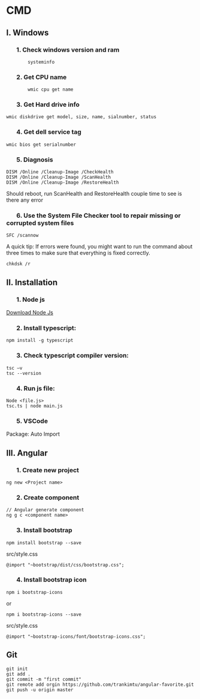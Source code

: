 # CMD

## I. Windows

### &nbsp;&nbsp;&nbsp;&nbsp;&nbsp;&nbsp; 1. Check windows version and ram
```
		systeminfo
```

### &nbsp;&nbsp;&nbsp;&nbsp;&nbsp;&nbsp; 2. Get CPU name
```
		wmic cpu get name

```
### &nbsp;&nbsp;&nbsp;&nbsp;&nbsp;&nbsp; 3. Get Hard drive info
```
wmic diskdrive get model, size, name, sialnumber, status
```

### &nbsp;&nbsp;&nbsp;&nbsp;&nbsp;&nbsp; 4. Get dell service tag
```
wmic bios get serialnumber
```

### &nbsp;&nbsp;&nbsp;&nbsp;&nbsp;&nbsp; 5. Diagnosis
```
DISM /Online /Cleanup-Image /CheckHealth
DISM /Online /Cleanup-Image /ScanHealth
DISM /Online /Cleanup-Image /RestoreHealth
```
Should reboot, run ScanHealth and RestoreHealth couple time to see is there any error

### &nbsp;&nbsp;&nbsp;&nbsp;&nbsp;&nbsp; 6. Use the System File Checker tool to repair missing or corrupted system files
```
SFC /scannow
```
A quick tip: If errors were found, you might want to run the command about three times to make sure
that everything is fixed correctly.

```
chkdsk /r
```

## II. Installation
### &nbsp;&nbsp;&nbsp;&nbsp;&nbsp;&nbsp; 1. Node js

[Download Node Js](https://nodejs.org/en/download/)

### &nbsp;&nbsp;&nbsp;&nbsp;&nbsp;&nbsp; 2. Install typescript:
```
npm install -g typescript
```

### &nbsp;&nbsp;&nbsp;&nbsp;&nbsp;&nbsp; 3. Check typescript compiler version:
```
tsc –v
tsc --version
```

### &nbsp;&nbsp;&nbsp;&nbsp;&nbsp;&nbsp; 4. Run js file:
```
Node <file.js>
tsc.ts | node main.js
```

### &nbsp;&nbsp;&nbsp;&nbsp;&nbsp;&nbsp; 5. VSCode
Package: 
	Auto Import
	
## III. Angular
### &nbsp;&nbsp;&nbsp;&nbsp;&nbsp;&nbsp; 1. Create new project
```
ng new <Project name>
```
### &nbsp;&nbsp;&nbsp;&nbsp;&nbsp;&nbsp; 2. Create component 
```
// Angular generate component
ng g c <component name>	
```
### &nbsp;&nbsp;&nbsp;&nbsp;&nbsp;&nbsp; 3. Install bootstrap
```
npm install bootstrap --save 
```
src/style.css
```
@import "~bootstrap/dist/css/bootstrap.css";
```
### &nbsp;&nbsp;&nbsp;&nbsp;&nbsp;&nbsp; 4. Install bootstrap icon
```
npm i bootstrap-icons
```
or
```
npm i bootstrap-icons --save
```
src/style.css
```
@import "~bootstrap-icons/font/bootstrap-icons.css";
```

## Git
```
git init
git add .
git commit -m "first commit"
git remote add orgin https://github.com/trankimtu/angular-favorite.git
git push -u origin master
```
